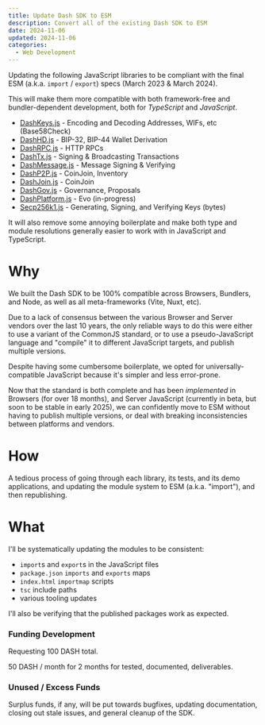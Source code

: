 ```yaml
---
title: Update Dash SDK to ESM
description: Convert all of the existing Dash SDK to ESM
date: 2024-11-06
updated: 2024-11-06
categories:
  - Web Development
---
```


Updating the following JavaScript libraries to be compliant with the final ESM
(a.k.a. `import` / `export`) specs (March 2023 & March 2024).

This will make them more compatible with both framework-free and
bundler-dependent development, both for _TypeScript_ and _JavaScript_.

- [DashKeys.js][dashkeys] - Encoding and Decoding Addresses, WIFs, etc
  (Base58Check)
- [DashHD.js][dashhd] - BIP-32, BIP-44 Wallet Derivation
- [DashRPC.js][dashrpc] - HTTP RPCs
- [DashTx.js][dashtx] - Signing & Broadcasting Transactions
- [DashMessage.js][dashmessage] - Message Signing & Verifying
- [DashP2P.js][dashp2p] - CoinJoin, Inventory
- [DashJoin.js][dashjoin] - CoinJoin
- [DashGov.js][dashgov] - Governance, Proposals
- [DashPlatform.js][dashplatform] - Evo (in-progress)
- [Secp256k1.js][secp256k1] - Generating, Signing, and Verifying Keys (bytes)

[dashkeys]: https://github.com/dashhive/dashkeys.js
[dashhd]: https://github.com/dashhive/dashhd.js
[dashrpc]: https://github.com/dashhive/dashrpc.js
[dashtx]: https://github.com/dashhive/dashtx.js
[dashmessage]: https://github.com/dashhive/dashmessage.js
[dashp2p]: https://github.com/dashhive/dashp2p.js
[dashjoin]: https://github.com/dashhive/dashjoin.js
[dashgov]: https://github.com/dashhive/dashgov.js
[dashplatform]: https://github.com/dashhive/dashplatform.js
[secp256k1]: https://github.com/dashhive/secp256k1.js

It will also remove some annoying boilerplate and make both type and module
resolutions generally easier to work with in JavaScript and TypeScript.

# Why

We built the Dash SDK to be 100% compatible across Browsers, Bundlers, and Node,
as well as all meta-frameworks (Vite, Nuxt, etc).

Due to a lack of consensus between the various Browser and Server vendors over
the last 10 years, the only reliable ways to do this were either to use a
variant of the CommonJS standard, or to use a pseudo-JavaScript language and
"compile" it to different JavaScript targets, and publish multiple versions.

Despite having some cumbersome boilerplate, we opted for universally-compatible
JavaScript because it's simpler and less error-prone.

Now that the standard is both complete and has been _implemented_ in Browsers
(for over 18 months), and Server JavaScript (currently in beta, but soon to be
stable in early 2025), we can confidently move to ESM without having to publish
multiple versions, or deal with breaking inconsistencies between platforms and
vendors.

# How

A tedious process of going through each library, its tests, and its demo
applications, and updating the module system to ESM (a.k.a. "import"), and then
republishing.

# What

I'll be systematically updating the modules to be consistent:

- `import`s and `export`s in the JavaScript files
- `package.json` `imports` and `exports` maps
- `index.html` `importmap` scripts
- `tsc` include paths
- various tooling updates

I'll also be verifying that the published packages work as expected.

### Funding Development

Requesting 100 DASH total.

50 DASH / month for 2 months for tested, documented, deliverables.

### Unused / Excess Funds

Surplus funds, if any, will be put towards bugfixes, updating documentation,
closing out stale issues, and general cleanup of the SDK.
